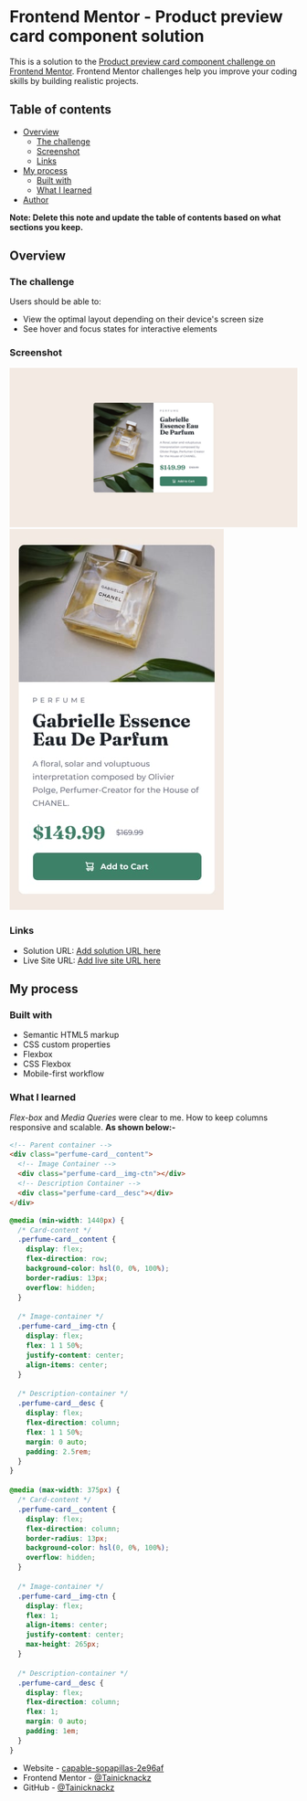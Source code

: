 # Frontend Mentor - Product preview card component solution

This is a solution to the [Product preview card component challenge on Frontend Mentor](https://www.frontendmentor.io/challenges/product-preview-card-component-GO7UmttRfa). Frontend Mentor challenges help you improve your coding skills by building realistic projects.

## Table of contents

- [Overview](#overview)
  - [The challenge](#the-challenge)
  - [Screenshot](#screenshot)
  - [Links](#links)
- [My process](#my-process)
  - [Built with](#built-with)
  - [What I learned](#what-i-learned)
- [Author](#author)

**Note: Delete this note and update the table of contents based on what sections you keep.**

## Overview

### The challenge

Users should be able to:

- View the optimal layout depending on their device's screen size
- See hover and focus states for interactive elements

### Screenshot

![Desktop image](./screenshots/desktop-design.jpg)
![Mobile image](./screenshots/mobile-design.jpg)

### Links

- Solution URL: [Add solution URL here](https://your-solution-url.com)
- Live Site URL: [Add live site URL here](https://your-live-site-url.com)

## My process

### Built with

- Semantic HTML5 markup
- CSS custom properties
- Flexbox
- CSS Flexbox
- Mobile-first workflow

### What I learned

_Flex-box_ and _Media Queries_ were clear to me. How to keep columns responsive and scalable. **As shown below:-**

```html
<!-- Parent container -->
<div class="perfume-card__content">
  <!-- Image Container -->
  <div class="perfume-card__img-ctn"></div>
  <!-- Description Container -->
  <div class="perfume-card__desc"></div>
</div>
```

```css
@media (min-width: 1440px) {
  /* Card-content */
  .perfume-card__content {
    display: flex;
    flex-direction: row;
    background-color: hsl(0, 0%, 100%);
    border-radius: 13px;
    overflow: hidden;
  }

  /* Image-container */
  .perfume-card__img-ctn {
    display: flex;
    flex: 1 1 50%;
    justify-content: center;
    align-items: center;
  }

  /* Description-container */
  .perfume-card__desc {
    display: flex;
    flex-direction: column;
    flex: 1 1 50%;
    margin: 0 auto;
    padding: 2.5rem;
  }
}

@media (max-width: 375px) {
  /* Card-content */
  .perfume-card__content {
    display: flex;
    flex-direction: column;
    border-radius: 13px;
    background-color: hsl(0, 0%, 100%);
    overflow: hidden;
  }

  /* Image-container */
  .perfume-card__img-ctn {
    display: flex;
    flex: 1;
    align-items: center;
    justify-content: center;
    max-height: 265px;
  }

  /* Description-container */
  .perfume-card__desc {
    display: flex;
    flex-direction: column;
    flex: 1;
    margin: 0 auto;
    padding: 1em;
  }
}
```

- Website - [capable-sopapillas-2e96af](https://capable-sopapillas-2e96af.netlify.app)
- Frontend Mentor - [@Tainicknackz](https://www.frontendmentor.io/profile/Tainicknackz)
- GitHub - [@Tainicknackz](https://www.github.com/Tainicknackz)
